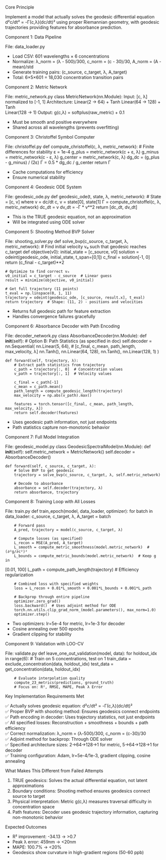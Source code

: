 Core Principle

Implement a model that actually solves the geodesic differential equation 
d²c/dt² = -Γ(c,λ)(dc/dt)² using proper Riemannian geometry, with geodesic 
trajectories providing features for absorbance prediction.

Component 1: Data Pipeline

File: data_loader.py
- Load CSV: 601 wavelengths × 6 concentrations 
- Normalize: λ_norm = (λ - 500)/300, c_norm = (c - 30)/30, A_norm = (A - 
mean)/std
- Generate training pairs: (c_source, c_target, λ, A_target)
- Total: 6×5×601 = 18,030 concentration transition pairs

Component 2: Metric Network

File: metric_network.py
class MetricNetwork(nn.Module):
    Input: [c, λ] normalized to [-1, 1]
    Architecture:
        Linear(2 → 64) + Tanh
        Linear(64 → 128) + Tanh  
        Linear(128 → 1)
    Output: g(c,λ) = softplus(raw_metric) + 0.1
- Must be smooth and positive everywhere
- Shared across all wavelengths (prevents overfitting)

Component 3: Christoffel Symbol Computer

File: christoffel.py
def compute_christoffel(c, λ, metric_network):
    # Finite differences for stability
    ε = 1e-4
    g_plus = metric_network(c + ε, λ)
    g_minus = metric_network(c - ε, λ)
    g_center = metric_network(c, λ)
    dg_dc = (g_plus - g_minus) / (2ε)
    Γ = 0.5 * dg_dc / g_center
    return Γ
- Cache computations for efficiency
- Ensure numerical stability

Component 4: Geodesic ODE System

File: geodesic_ode.py
def geodesic_ode(t, state, λ, metric_network):
    # State = [c, v] where v = dc/dt
    c, v = state[0], state[1]
    Γ = compute_christoffel(c, λ, metric_network)
    dc_dt = v
    dv_dt = -Γ * v**2
    return [dc_dt, dv_dt]
- This is the TRUE geodesic equation, not an approximation
- Will be integrated using ODE solver

Component 5: Shooting Method BVP Solver

File: shooting_solver.py
def solve_bvp(c_source, c_target, λ, metric_network):
    # Find initial velocity v₀ such that geodesic reaches c_target
    def objective(v0):
        initial_state = [c_source, v0]
        solution = odeint(geodesic_ode, initial_state, t_span=[0,1])
        c_final = solution[-1, 0]
        return (c_final - c_target)**2
    
    # Optimize to find correct v₀
    v0_initial = c_target - c_source  # Linear guess
    result = minimize(objective, v0_initial)
    
    # Get full trajectory (11 points)
    t_eval = np.linspace(0, 1, 11)
    trajectory = odeint(geodesic_ode, [c_source, result.x], t_eval)
    return trajectory  # Shape: (11, 2) - positions and velocities
- Returns full geodesic path for feature extraction
- Handles convergence failures gracefully

Component 6: Absorbance Decoder with Path Encoding

File: decoder_network.py
class AbsorbanceDecoder(nn.Module):
    def __init__(self):
        # Option B: Path Statistics (as specified in doc)
        self.decoder = nn.Sequential(
            nn.Linear(5, 64),  # [c_final, c_mean, path_length, max_velocity, λ]
            nn.Tanh(),
            nn.Linear(64, 128),
            nn.Tanh(),
            nn.Linear(128, 1)
        )
    
    def forward(self, trajectory, λ):
        # Extract path statistics from trajectory
        c_path = trajectory[:, 0]  # Concentration values
        v_path = trajectory[:, 1]  # Velocity values
        
        c_final = c_path[-1]
        c_mean = c_path.mean()
        path_length = compute_geodesic_length(trajectory)
        max_velocity = np.abs(v_path).max()
        
        features = torch.tensor([c_final, c_mean, path_length, max_velocity, λ])
        return self.decoder(features)
- Uses geodesic path information, not just endpoints
- Path statistics capture non-monotonic behavior

Component 7: Full Model Integration

File: geodesic_model.py
class GeodesicSpectralModel(nn.Module):
    def __init__(self):
        self.metric_network = MetricNetwork()
        self.decoder = AbsorbanceDecoder()
    
    def forward(self, c_source, c_target, λ):
        # Solve BVP to get geodesic
        trajectory = solve_bvp(c_source, c_target, λ, self.metric_network)
        
        # Decode to absorbance
        absorbance = self.decoder(trajectory, λ)
        return absorbance, trajectory

Component 8: Training Loop with All Losses

File: train.py
def train_epoch(model, data_loader, optimizer):
    for batch in data_loader:
        c_source, c_target, λ, A_target = batch
        
        # Forward pass
        A_pred, trajectory = model(c_source, c_target, λ)
        
        # Compute losses (as specified)
        L_recon = MSE(A_pred, A_target)
        L_smooth = compute_metric_smoothness(model.metric_network)  # (∂²g/∂c²)²
        L_bounds = compute_metric_bounds(model.metric_network)  # Keep g in 
[0.01, 100]
        L_path = compute_path_length(trajectory)  # Efficiency regularization
        
        # Combined loss with specified weights
        loss = L_recon + 0.01*L_smooth + 0.001*L_bounds + 0.001*L_path
        
        # Backprop through entire pipeline
        optimizer.zero_grad()
        loss.backward()  # Uses adjoint method for ODE
        torch.nn.utils.clip_grad_norm_(model.parameters(), max_norm=1.0)
        optimizer.step()
- Two optimizers: lr=5e-4 for metric, lr=1e-3 for decoder
- Cosine annealing over 500 epochs
- Gradient clipping for stability

Component 9: Validation with LOO-CV

File: validate.py
def leave_one_out_validation(model, data):
    for holdout_idx in range(6):
        # Train on 5 concentrations, test on 1
        train_data = exclude_concentration(data, holdout_idx)
        test_data = get_concentration(data, holdout_idx)
        
        # Evaluate interpolation quality
        compute_23_metrics(predictions, ground_truth)
        # Focus on: R², RMSE, MAPE, Peak λ Error

Key Implementation Requirements Met

✅ Actually solves geodesic equation: d²c/dt² = -Γ(c,λ)(dc/dt)²  
✅ Proper BVP with shooting method: Ensures geodesics connect endpoints  
✅ Path encoding in decoder: Uses trajectory statistics, not just endpoints  
✅ All specified losses: Reconstruction + smoothness + bounds + path efficiency  
✅ Correct normalization: λ_norm = (λ-500)/300, c_norm = (c-30)/30  
✅ Adjoint method for backprop: Through ODE solver  
✅ Specified architecture sizes: 2→64→128→1 for metric, 5→64→128→1 for decoder  
✅ Training configuration: Adam, lr=5e-4/1e-3, gradient clipping, cosine 
annealing

What Makes This Different from Failed Attempts

1. TRUE geodesics: Solves the actual differential equation, not latent 
approximations  
2. Boundary conditions: Shooting method ensures geodesics connect source to 
target  
3. Physical interpretation: Metric g(c,λ) measures traversal difficulty in 
concentration space  
4. Path features: Decoder uses geodesic trajectory information, capturing 
non-monotonic behavior

Expected Outcomes

- R² improvement: -34.13 → >0.7  
- Peak λ error: 459nm → <20nm  
- MAPE: 100.7% → <20%  
- Geodesics show curvature in high-gradient regions (50-60 ppb)
